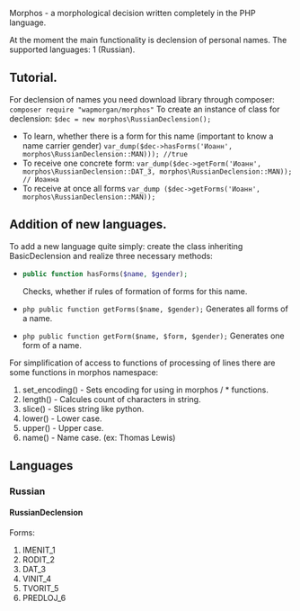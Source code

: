 Morphos - a morphological decision written completely in the PHP language.

At the moment the main functionality is declension of personal names.
The supported languages: 1 (Russian).

## Tutorial.
For declension of names you need download library through composer:
`composer require "wapmorgan/morphos"`
To create an instance of class for declension:
`$dec = new morphos\RussianDeclension();`
* To learn, whether there is a form for this name (important to know a name carrier gender)
	`var_dump($dec->hasForms('Иоанн', morphos\RussianDeclension::MAN))); //true`
* To receive one concrete form:
	`var_dump($dec->getForm('Иоанн', morphos\RussianDeclension::DAT_3, morphos\RussianDeclension::MAN)); // Иоанна`
* To receive at once all forms
	`var_dump ($dec->getForms('Иоанн', morphos\RussianDeclension::MAN));`

## Addition of new languages.
To add a new language quite simply: create the class inheriting BasicDeclension and realize three necessary methods:

*	```php
	public function hasForms($name, $gender);
	```
	Checks, whether if rules of formation of forms for this name.

*	```php public function getForms($name, $gender);```
	Generates all forms of a name.

*	```php public function getForm($name, $form, $gender);```
	Generates one form of a name.

For simplification of access to functions of processing of lines there are some functions in morphos namespace:
1. set_encoding() - Sets encoding for using in morphos / * functions.
2. length() - Calcules count of characters in string.
3. slice() - Slices string like python.
4. lower() - Lower case.
5. upper() - Upper case.
6. name() - Name case. (ex: Thomas Lewis)

## Languages
### Russian
#### RussianDeclension
Forms:
1. IMENIT_1
2. RODIT_2
3. DAT_3
4. VINIT_4
5. TVORIT_5
6. PREDLOJ_6
